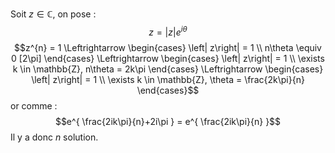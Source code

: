 Soit $z \in \mathbb{C}$, on pose : 
$$z = \left| z\right| e^{ i\theta }$$
$$z^{n} = 1 \Leftrightarrow \begin{cases}
\left| z\right| = 1  \\
n\theta \equiv 0 [2\pi]
\end{cases} \Leftrightarrow \begin{cases}
\left| z\right| = 1 \\
\exists k \in \mathbb{Z}, n\theta = 2k\pi
\end{cases} \Leftrightarrow \begin{cases}
\left| z\right| = 1 \\
\exists k \in \mathbb{Z}, \theta = \frac{2k\pi}{n}
\end{cases}$$
or comme : 
$$e^{ \frac{2ik\pi}{n}+2i\pi } = e^{ \frac{2ik\pi}{n} }$$
Il y a donc $n$ solution. 
